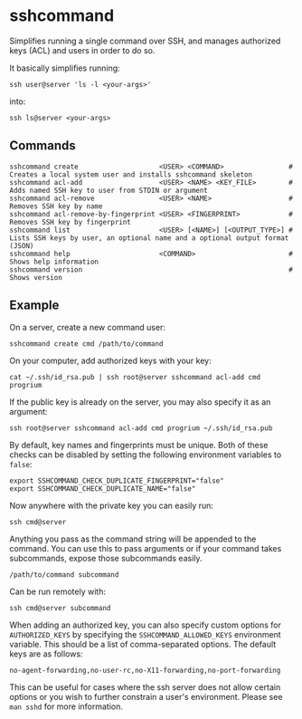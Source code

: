 # sshcommand

Simplifies running a single command over SSH, and manages authorized keys (ACL) and users in order to do so.

It basically simplifies running:

```shell
ssh user@server 'ls -l <your-args>'
```

into:

```shell
ssh ls@server <your-args>
```

## Commands

```shell
sshcommand create                    <USER> <COMMAND>                # Creates a local system user and installs sshcommand skeleton
sshcommand acl-add                   <USER> <NAME> <KEY_FILE>        # Adds named SSH key to user from STDIN or argument
sshcommand acl-remove                <USER> <NAME>                   # Removes SSH key by name
sshcommand acl-remove-by-fingerprint <USER> <FINGERPRINT>            # Removes SSH key by fingerprint
sshcommand list                      <USER> [<NAME>] [<OUTPUT_TYPE>] # Lists SSH keys by user, an optional name and a optional output format (JSON)
sshcommand help                      <COMMAND>                       # Shows help information
sshcommand version                                                   # Shows version
```

## Example

On a server, create a new command user:

```shell
sshcommand create cmd /path/to/command
```

On your computer, add authorized keys with your key:

```shell
cat ~/.ssh/id_rsa.pub | ssh root@server sshcommand acl-add cmd progrium
```

If the public key is already on the server, you may also specify it as an argument:

```shell
ssh root@server sshcommand acl-add cmd progrium ~/.ssh/id_rsa.pub
```

By default, key names and fingerprints must be unique. Both of these checks can be disabled by setting the following environment variables to `false`:

```shell
export SSHCOMMAND_CHECK_DUPLICATE_FINGERPRINT="false"
export SSHCOMMAND_CHECK_DUPLICATE_NAME="false"
```

Now anywhere with the private key you can easily run:

```shell
ssh cmd@server
```

Anything you pass as the command string will be appended to the command. You can use this
to pass arguments or if your command takes subcommands, expose those subcommands easily.

```shell
/path/to/command subcommand
```

Can be run remotely with:

```shell
ssh cmd@server subcommand
```

When adding an authorized key, you can also specify custom options for `AUTHORIZED_KEYS`
by specifying the `SSHCOMMAND_ALLOWED_KEYS` environment variable. This should be a list
of comma-separated options. The default keys are as follows:

```shell
no-agent-forwarding,no-user-rc,no-X11-forwarding,no-port-forwarding
```

This can be useful for cases where the ssh server does not allow certain options or you
wish to further constrain a user's environment. Please see `man sshd` for more information.

